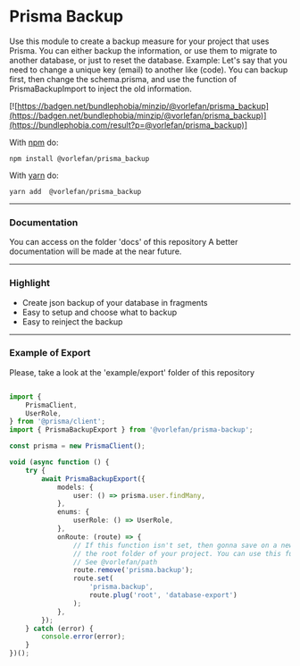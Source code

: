 # Prisma Backup

Use this module to create a backup measure for your project that uses Prisma. You can either backup the information, or use them to migrate to another database, or just to reset the database.
Example: Let's say that you need to change a unique key (email) to another like (code). You can backup first,
then change the schema.prisma, and use the function of PrismaBackupImport to inject the old information.

[![https://badgen.net/bundlephobia/minzip/@vorlefan/prisma_backup](https://badgen.net/bundlephobia/minzip/@vorlefan/prisma_backup)](https://bundlephobia.com/result?p=@vorlefan/prisma_backup)]

With [npm](https://npmjs.org) do:

```
npm install @vorlefan/prisma_backup
```

With [yarn](https://yarnpkg.com/en/) do:

```
yarn add  @vorlefan/prisma_backup
```

<hr>

### Documentation

You can access on the folder 'docs' of this repository
A better documentation will be made at the near future.

<hr>

### Highlight

-   Create json backup of your database in fragments
-   Easy to setup and choose what to backup
-   Easy to reinject the backup

<hr>

### Example of Export

Please, take a look at the 'example/export' folder of this repository

```ts

import {
    PrismaClient,
    UserRole,
} from '@prisma/client';
import { PrismaBackupExport } from '@vorlefan/prisma-backup';

const prisma = new PrismaClient();

void (async function () {
    try {
        await PrismaBackupExport({
            models: {
                user: () => prisma.user.findMany,
            },
            enums: {
                userRole: () => UserRole,
            },
            onRoute: (route) => {
                // If this function isn't set, then gonna save on a new folder named prisma.backup under
                // the root folder of your project. You can use this function to change it.
                // See @vorlefan/path
                route.remove('prisma.backup');
                route.set(
                    'prisma.backup',
                    route.plug('root', 'database-export')
                );
            },
        });
    } catch (error) {
        console.error(error);
    }
})();


```
